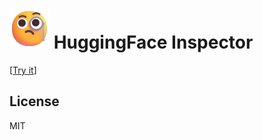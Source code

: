 # ![](./apps/inspector/public/favicon.svg) HuggingFace Inspector

[[Try it](https://huggingface-inspector.netlify.app)]

## License

MIT
